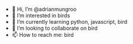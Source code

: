 - 👋 Hi, I’m @adrianmungroo
- 👀 I’m interested in birds
- 🌱 I’m currently learning python, javascript, bird
- 💞️ I’m looking to collaborate on bird
- 📫 How to reach me: bird

<!---
adrianmungroo/adrianmungroo is a ✨ special ✨ repository because its `README.md` (this file) appears on your GitHub profile.
You can click the Preview link to take a look at your changes.
--->
